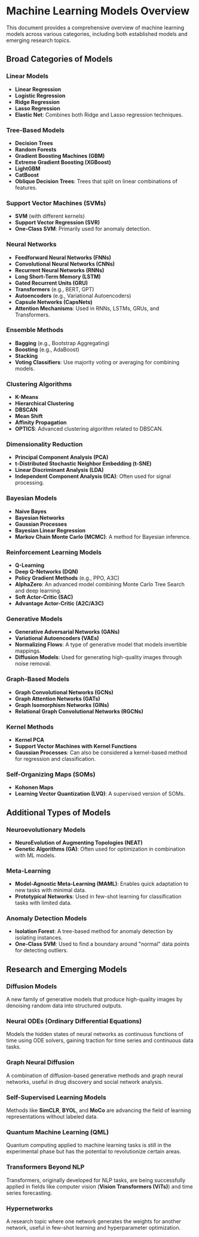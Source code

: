 # Machine Learning Models Overview

This document provides a comprehensive overview of machine learning models across various categories, including both established models and emerging research topics.

## Broad Categories of Models

### Linear Models
- **Linear Regression**
- **Logistic Regression**
- **Ridge Regression**
- **Lasso Regression**
- **Elastic Net**: Combines both Ridge and Lasso regression techniques.

### Tree-Based Models
- **Decision Trees**
- **Random Forests**
- **Gradient Boosting Machines (GBM)**
- **Extreme Gradient Boosting (XGBoost)**
- **LightGBM**
- **CatBoost**
- **Oblique Decision Trees**: Trees that split on linear combinations of features.

### Support Vector Machines (SVMs)
- **SVM** (with different kernels)
- **Support Vector Regression (SVR)**
- **One-Class SVM**: Primarily used for anomaly detection.

### Neural Networks
- **Feedforward Neural Networks (FNNs)**
- **Convolutional Neural Networks (CNNs)**
- **Recurrent Neural Networks (RNNs)**
- **Long Short-Term Memory (LSTM)**
- **Gated Recurrent Units (GRU)**
- **Transformers** (e.g., BERT, GPT)
- **Autoencoders** (e.g., Variational Autoencoders)
- **Capsule Networks (CapsNets)**
- **Attention Mechanisms**: Used in RNNs, LSTMs, GRUs, and Transformers.

### Ensemble Methods
- **Bagging** (e.g., Bootstrap Aggregating)
- **Boosting** (e.g., AdaBoost)
- **Stacking**
- **Voting Classifiers**: Use majority voting or averaging for combining models.

### Clustering Algorithms
- **K-Means**
- **Hierarchical Clustering**
- **DBSCAN**
- **Mean Shift**
- **Affinity Propagation**
- **OPTICS**: Advanced clustering algorithm related to DBSCAN.

### Dimensionality Reduction
- **Principal Component Analysis (PCA)**
- **t-Distributed Stochastic Neighbor Embedding (t-SNE)**
- **Linear Discriminant Analysis (LDA)**
- **Independent Component Analysis (ICA)**: Often used for signal processing.

### Bayesian Models
- **Naive Bayes**
- **Bayesian Networks**
- **Gaussian Processes**
- **Bayesian Linear Regression**
- **Markov Chain Monte Carlo (MCMC)**: A method for Bayesian inference.

### Reinforcement Learning Models
- **Q-Learning**
- **Deep Q-Networks (DQN)**
- **Policy Gradient Methods** (e.g., PPO, A3C)
- **AlphaZero**: An advanced model combining Monte Carlo Tree Search and deep learning.
- **Soft Actor-Critic (SAC)**
- **Advantage Actor-Critic (A2C/A3C)**

### Generative Models
- **Generative Adversarial Networks (GANs)**
- **Variational Autoencoders (VAEs)**
- **Normalizing Flows**: A type of generative model that models invertible mappings.
- **Diffusion Models**: Used for generating high-quality images through noise removal.

### Graph-Based Models
- **Graph Convolutional Networks (GCNs)**
- **Graph Attention Networks (GATs)**
- **Graph Isomorphism Networks (GINs)**
- **Relational Graph Convolutional Networks (RGCNs)**

### Kernel Methods
- **Kernel PCA**
- **Support Vector Machines with Kernel Functions**
- **Gaussian Processes**: Can also be considered a kernel-based method for regression and classification.

### Self-Organizing Maps (SOMs)
- **Kohonen Maps**
- **Learning Vector Quantization (LVQ)**: A supervised version of SOMs.

## Additional Types of Models

### Neuroevolutionary Models
- **NeuroEvolution of Augmenting Topologies (NEAT)**
- **Genetic Algorithms (GA)**: Often used for optimization in combination with ML models.

### Meta-Learning
- **Model-Agnostic Meta-Learning (MAML)**: Enables quick adaptation to new tasks with minimal data.
- **Prototypical Networks**: Used in few-shot learning for classification tasks with limited data.

### Anomaly Detection Models
- **Isolation Forest**: A tree-based method for anomaly detection by isolating instances.
- **One-Class SVM**: Used to find a boundary around "normal" data points for detecting outliers.

## Research and Emerging Models

### Diffusion Models
A new family of generative models that produce high-quality images by denoising random data into structured outputs.

### Neural ODEs (Ordinary Differential Equations)
Models the hidden states of neural networks as continuous functions of time using ODE solvers, gaining traction for time series and continuous data tasks.

### Graph Neural Diffusion
A combination of diffusion-based generative methods and graph neural networks, useful in drug discovery and social network analysis.

### Self-Supervised Learning Models
Methods like **SimCLR**, **BYOL**, and **MoCo** are advancing the field of learning representations without labeled data.

### Quantum Machine Learning (QML)
Quantum computing applied to machine learning tasks is still in the experimental phase but has the potential to revolutionize certain areas.

### Transformers Beyond NLP
Transformers, originally developed for NLP tasks, are being successfully applied in fields like computer vision (**Vision Transformers (ViTs)**) and time series forecasting.

### Hypernetworks
A research topic where one network generates the weights for another network, useful in few-shot learning and hyperparameter optimization.
